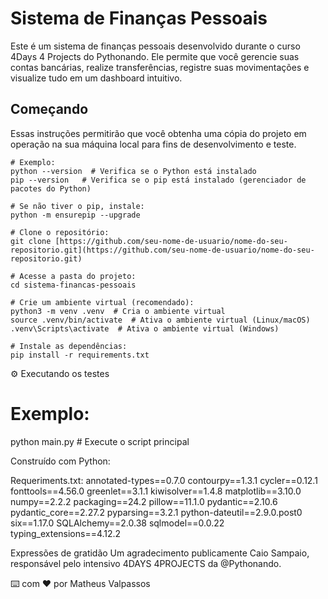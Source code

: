 # Sistema de Finanças Pessoais

Este é um sistema de finanças pessoais desenvolvido durante o curso 4Days 4 Projects do Pythonando. Ele permite que você gerencie suas contas bancárias, realize transferências, registre suas movimentações e visualize tudo em um dashboard intuitivo.

##  Começando

Essas instruções permitirão que você obtenha uma cópia do projeto em operação na sua máquina local para fins de desenvolvimento e teste.

```
# Exemplo:
python --version  # Verifica se o Python está instalado
pip --version   # Verifica se o pip está instalado (gerenciador de pacotes do Python)

# Se não tiver o pip, instale:
python -m ensurepip --upgrade

# Clone o repositório:
git clone [https://github.com/seu-nome-de-usuario/nome-do-seu-repositorio.git](https://github.com/seu-nome-de-usuario/nome-do-seu-repositorio.git)

# Acesse a pasta do projeto:
cd sistema-financas-pessoais

# Crie um ambiente virtual (recomendado):
python3 -m venv .venv  # Cria o ambiente virtual
source .venv/bin/activate  # Ativa o ambiente virtual (Linux/macOS)
.venv\Scripts\activate  # Ativa o ambiente virtual (Windows)

# Instale as dependências:
pip install -r requirements.txt
```
⚙️ Executando os testes

# Exemplo:
python main.py  # Execute o script principal

Construído com Python:

Requeriments.txt:
annotated-types==0.7.0
contourpy==1.3.1
cycler==0.12.1
fonttools==4.56.0
greenlet==3.1.1
kiwisolver==1.4.8
matplotlib==3.10.0
numpy==2.2.2
packaging==24.2
pillow==11.1.0
pydantic==2.10.6
pydantic_core==2.27.2
pyparsing==3.2.1
python-dateutil==2.9.0.post0
six==1.17.0
SQLAlchemy==2.0.38
sqlmodel==0.0.22
typing_extensions==4.12.2

Expressões de gratidão
Um agradecimento publicamente Caio Sampaio, responsável pelo intensivo 4DAYS 4PROJECTS da @Pythonando.

⌨️ com ❤️ por Matheus Valpassos
